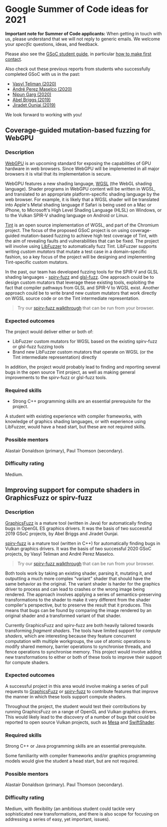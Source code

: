 # Google Summer of Code ideas for 2021

**Important note for Summer of Code applicants:** When getting in touch with us,
please understand that we will not reply to generic emails.
We welcome your *specific* questions, ideas, and feedback.

Please also see the [GSoC student guide](https://google.github.io/gsocguides/student/), in
particular [how to make first
contact](https://google.github.io/gsocguides/student/making-first-contact).

Also check out these previous reports from students who successfully completed GSoC with us in the past:

- [Vasyl Teliman (2020)](https://gist.github.com/Vasniktel/e36fd3ec914a2b28498472a5083c0090)
- [André Perez Maselco (2020)](https://github.com/google/graphicsfuzz/blob/master/docs/summer-of-code-ideas/summer-of-code-reports/gsoc-2020-andreperezmaselco.md)
- [Nipun Garg (2020)](https://github.com/google/graphicsfuzz/blob/master/docs/summer-of-code-ideas/summer-of-code-reports/gsoc-2020-nipungarg.md)
- [Abel Briggs (2019)](https://gist.github.com/abelbriggs1/ce2d56fd3264d4b1f0e7a248ae251179)
- [Jiradet Ounjai (2019)](https://gist.github.com/jiradeto/36b28fbc3d2596f218efc98e069786f6)

We look forward to working with you!

## Coverage-guided mutation-based fuzzing for WebGPU

### Description

[WebGPU](https://gpuweb.github.io/gpuweb/) is an upcoming standard for exposing the capabilities of GPU hardware in web browsers. Since WebGPU will be implemented in all major browsers it is vital that its implementation is secure.

WebGPU features a new shading language, [WGSL](https://gpuweb.github.io/gpuweb/wgsl.html) (the WebGL shading language). Shader programs in WebGPU content will be written in WGSL, and translated to an appropriate platform-specific shading language by the web browser. For example, it is likely that a WGSL shader will be translated into Apple's Metal shading language if Safari is being used on a Mac or iPhone, to Microsoft's High Level Shading Language (HLSL) on Windows, or to the Vulkan SPIR-V shading language on Android or Linux.

[Tint](https://dawn.googlesource.com/tint/) is an open source implementation of WGSL, and part of the Chromium project. The focus of the proposed GSoC project is on using coverage-guided mutation-based fuzzing to achieve high test coverage of Tint, with the aim of revealing faults and vulnerabilities that can be fixed. The project will involve using [LibFuzzer](https://llvm.org/docs/LibFuzzer.html) to automatically fuzz Tint. LibFuzzer supports writing *custom mutators* that mutate a test case in a domain-specific fashion, so a key focus of the project will be designing and implementing Tint-specific custom mutators.

In the past, our team has developed fuzzing tools for the SPIR-V and GLSL shading languages - [spirv-fuzz](https://github.com/KhronosGroup/SPIRV-Tools#fuzzer) and [glsl-fuzz](https://github.com/google/graphicsfuzz). One approach could be to design custom mutators that leverage these existing tools, exploiting the fact that compiler pathways from GLSL and SPIR-V to WGSL exist. Another approach could be to write brand new custom mutators that work directly on WGSL source code or on the Tint intermediate representation.

> Try our [spirv-fuzz walkthrough](../finding-a-vulkan-driver-bug-using-spirv-fuzz.md) that can be run from your browser.

### Expected outcomes

The project would deliver either or both of:

- LibFuzzer custom mutators for WGSL based on the existing spirv-fuzz or glsl-fuzz fuzzing tools
- Brand new LibFuzzer custom mutators that operate on WGSL (or the Tint intermediate representation) directly

In addition, the project would probably lead to finding and reporting several bugs in the open source Tint project, as well as making general improvements to the spirv-fuzz or glsl-fuzz tools.

### Required skills

- Strong C++ programming skills are an essential prerequisite for the project.

A student with existing experience with compiler frameworks, with knowledge of graphics shading languages, or with experience using LibFuzzer, would have a head start, but these are not required skills.

### Possible mentors

Alastair Donaldson (primary), Paul Thomson (secondary).

### Difficulty rating

Medium.


## Improving support for compute shaders in GraphicsFuzz or spirv-fuzz

### Description

[GraphicsFuzz](https://github.com/google/graphicsfuzz) is a mature tool (written in Java) for automatically finding bugs in OpenGL ES graphics drivers.  It was the basis of two successful 2019 GSoC projects, by Abel Briggs and Jiradet Ounjai.

[spirv-fuzz](https://github.com/KhronosGroup/SPIRV-Tools#fuzzer) is a mature tool (written in C++) for automatically finding bugs in Vulkan graphics drivers.  It was the basis of two successful 2020 GSoC projects, by Vasyl Teliman and André Perez Maselco.

> Try our [spirv-fuzz walkthrough](../finding-a-vulkan-driver-bug-using-spirv-fuzz.md) that can be run from your browser.

Both tools work by taking an existing shader, parsing it, mutating it, and outputting a much more complex “variant” shader that should have the same behavior as the original. The variant shader is harder for the graphics driver to process and can lead to crashes or the wrong image being rendered. The approach involves applying a series of semantics-preserving transformations to the shader to make it very different from the shader compiler's perspective, but to preserve the result that it produces.  This means that bugs can be found by comparing the image rendered by an original shader and a transformed variant of that shader.

Currently GraphicsFuzz and spirv-fuzz are both heavily tailored towards transforming *fragment shaders*. The tools have limited support for *compute shaders*, which are interesting because they feature concurrent computation with multiple workgroups, the use of atomic operations to modify shared memory, barrier operations to synchronise threads, and fence operations to synchronise memory. This project would involve adding new transformations to either or both of these tools to improve their support for compute shaders.

### Expected outcomes

A successful project in this area would involve making a series of pull requests to [GraphicsFuzz](https://github.com/google/graphicsfuzz) or [spirv-fuzz](https://github.com/KhronosGroup/SPIRV-Tools#fuzzer) to contribute features that improve the manner in which these tools support compute shaders.

Throughout the project, the student would test their contributions by running GraphicsFuzz on a range of OpenGL and Vulkan graphics drivers.  This would likely lead to the discovery of a number of bugs that could be reported to open source Vulkan projects, such as [Mesa](https://www.mesa3d.org/) and [SwiftShader](https://github.com/google/swiftshader).

### Required skills

Strong C++ or Java programming skills are an essential prerequisite.

Some familiarity with compiler frameworks and/or graphics programming models would give the student a head start, but are not required.

### Possible mentors

Alastair Donaldson (primary).  Paul Thomson (secondary).

### Difficulty rating

Medium, with flexibility (an ambitious student could tackle very sophisticated new transformations, and there is also scope for focusing on addressing a series of easy, yet important, issues).
